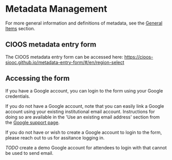 # Metadata Management
For more general information and definitions of metadata, see the [General Items](https://github.com/cioos-atlantic/ocean-data-workshop/blob/main/GENERAL_ITEMS.md#metadata) section.

## CIOOS metadata entry form

The CIOOS metadata entry form can be accessed here:
https://cioos-siooc.github.io/metadata-entry-form/#/en/region-select

## Accessing the form

If you have a Google account, you can login to the form using your Google credentials.

If you do not have a Google account, note that you can easily link a Google account using your existing institutional email account. Instructions for doing so are available in the 'Use an existing email address' section from the [Google support page](https://support.google.com/accounts/answer/27441?hl=en).

If you do not have or wish to create a Google account to login to the form, please reach out to us for assitance logging in.

*TODO* create a demo Google account for attendees to login with that cannot be used to send email.

